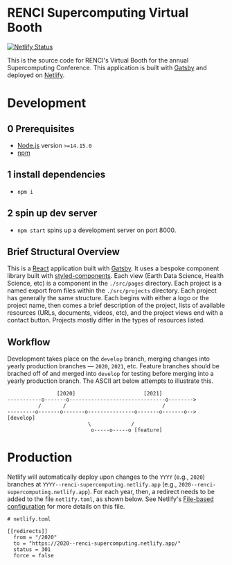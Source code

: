 # RENCI Supercomputing Virtual Booth

[![Netlify Status](https://api.netlify.com/api/v1/badges/906f9aeb-3657-4ef6-81af-67e3136e414a/deploy-status)](https://app.netlify.com/sites/renci-supercomputing/deploys)

This is the source code for RENCI's Virtual Booth for the annual Supercomputing Conference. This application is built with [Gatsby](https://www.gatsbyjs.org/) and deployed on [Netlify](https://www.netlify.com/).

# Development

## 0 Prerequisites
  - [Node.js](https://nodejs.org/) version `>=14.15.0`
  - [npm](https://www.npmjs.com/)

## 1 install dependencies
  - `npm i`

## 2 spin up dev server
  - `npm start` spins up a development server on port 8000.

## Brief Structural Overview

This is a [React](https://reactjs.org/) application built with [Gatsby](https://www.gatsbyjs.org/). It uses a bespoke component library built with [styled-components](https://styled-components.com/). Each view (Earth Data Science, Health Science, etc) is a component in the `./src/pages` directory. Each project is a named export from files within the `./src/projects` directory. Each project has generally the same structure. Each begins with either a logo or the project name, then comes a brief description of the project, lists of available resources (URLs, documents, videos, etc), and the project views end with a contact button. Projects mostly differ in the types of resources listed.

## Workflow

Development takes place on the `develop` branch, merging changes into yearly production branches &mdash; `2020`, `2021`, etc. Feature branches should be brached off of and merged into `develop` for testing before merging into a yearly production branch. The ASCII art below attempts to illustrate this.

```
                [2020]                      [2021]
-----------o-------o-------------------------------o-------->
          /       /                               /
---------o-------o-------o---------------o-------o-------o--> [develop]
                          \             /
                           o-----o-----o [feature]
```

# Production

Netlify will automatically deploy upon changes to the `YYYY` (e.g., `2020`) branches at `YYYY--renci-supercomputing.netlify.app` (e.g., `2020--renci-supercomputing.netlify.app`). For each year, then, a redirect needs to be added to the file `netlify.toml`, as shown below. See Netlify's [File-based configuration](https://docs.netlify.com/configure-builds/file-based-configuration/) for more details on this file.

```
# netlify.toml

[[redirects]]
  from = "/2020"
  to = "https://2020--renci-supercomputing.netlify.app/"
  status = 301
  force = false

```
